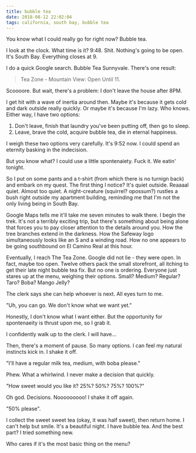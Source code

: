 ```yaml
---
title: bubble tea 
date: 2018-08-12 22:02:04
tags: california, south bay, bubble tea
---
```


You know what I could really go for right now? Bubble tea.

I look at the clock. What time is it? 9:48. Shit. Nothing's going to be open.
It's South Bay. Everything closes at 9.

I do a quick Google search. Bubble Tea Sunnyvale. There's one result: 

>Tea Zone - Mountain View: Open Until 11.

Scoooore. But wait, there's a problem: I don't leave the house after 8PM.

I get hit with a wave of inertia around then. Maybe it's because it gets cold
and dark outside really quickly. Or maybe it's because I'm lazy. Who knows.
Either way, I have two options: 

1. Don't leave, finish that laundry you've been putting off, then go to sleep.
2. Leave, brave the cold, acquire bubble tea, die in eternal happiness.

I weigh these two options very carefully. It's 9:52 now. I could spend an
eternity basking in the indecision. 

But you know what? I could use a little spontenaiety. Fuck it. We eatin'
tonight.

So I put on some pants and a t-shirt (from which there is no turnign back) and
embark on my quest. The first thing I notice? It's quiet outside. Reaaaal
quiet. Almost too quiet. A night-creature (squirrel? opossum?) rustles a bush
right outside my apartment building, reminding me that I'm not the only living
being in South Bay.

Google Maps tells me it'll take me seven minutes to walk there. I begin the
trek. It's not a terribly exciting trip, but there's something about being
alone that forces you to pay closer attention to the details around you.
How the tree branches extend in the darkness. How the Safeway logo
simultaneously looks like an S and a winding road. How no one appears to be going
southbound on El Camino Real at this hour.

Eventually, I reach The Tea Zone. Google did not lie - they were open. In fact,
maybe too open. Twelve others pack the small storefront, all itching to get
their late night bubble tea fix. But no one is ordering. Everyone just stares
up at the menu, weighing their options. Small? Medium? Regular? Taro? Boba?
Mango Jelly?

The clerk says she can help whoever is next. All eyes turn to me.

"Uh, you can go. We don't know what we want yet."

Honestly, I don't know what I want either. But the opportunity for spontenaeity
is thrust upon me, so I grab it.

I confidently walk up to the clerk. I will have...

Then, there's a moment of pause. So many options. I can feel my
natural instincts kick in. I shake it off.

"I'll have a regular milk tea, medium, with boba please." 

Phew. What a whirlwind. I never make a decision that quickly. 

"How sweet would you like it? 25%? 50%? 75%? 100%?"

Oh god. Decisions. Nooooooooo! I shake it off again.

"50% please".

I collect the sweet sweet tea (okay, it was half sweet), then return home.
I can't help but smile. It's a beautiful night. I have bubble tea. And
the best part? I tried something new.

Who cares if it's the most basic thing on the menu?
